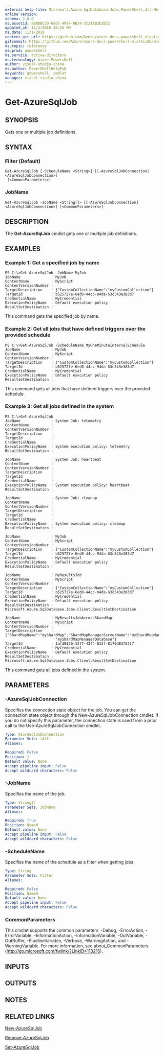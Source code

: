 ```yaml
---
external help file: Microsoft.Azure.SqlDatabase.Jobs.PowerShell.dll-Help.xml
online version: 
schema: 2.0.0
ms.assetid: BE8DBC20-68D1-4F97-8B24-3C21AB2E2B32
updated_at: 11/1/2016 10:25 PM
ms.date: 11/1/2016
content_git_url: https://github.com/Azure/azure-docs-powershell-elasticdb/blob/master/ElasticDB/ElasticDatabaseJobs/v0.8.33/Get-AzureSqlJob.md
gitcommit: https://github.com/Azure/azure-docs-powershell-elasticdb/blob/e93afd96a88f190d454d6363846bda9f574753c9/ElasticDB/ElasticDatabaseJobs/v0.8.33/Get-AzureSqlJob.md
ms.topic: reference
ms.prod: powershell
ms.service: active-directory
ms.technology: Azure Powershell
author: visual-studio-china
ms.author: PowerShellHelpPub
keywords: powershell, cmdlet
manager: visual-studio-china
---
```


# Get-AzureSqlJob

## SYNOPSIS
Gets one or multiple job definitions.

## SYNTAX

### Filter (Default)
```
Get-AzureSqlJob [-ScheduleName <String>] [[-AzureSqlJobConnection] <AzureSqlJobConnection>]
 [<CommonParameters>]
```

### JobName
```
Get-AzureSqlJob -JobName <String[]> [[-AzureSqlJobConnection] <AzureSqlJobConnection>] [<CommonParameters>]
```

## DESCRIPTION
The **Get-AzureSqlJob** cmdlet gets one or multiple job definitions.

## EXAMPLES

### Example 1: Get a specified job by name
```
PS C:\>Get-AzureSqlJob -JobName MyJob
JobName              : MyJob
ContentName          : MyScript
ContentVersionNumber : 
TargetDescription    : {"CustomCollectionName":"myCustomCollection"}
TargetId             : b525727e-6ed0-44cc-94da-63c543e383d7
CredentialName       : MyCredential
ExecutionPolicyName  : Default execution policy
ResultSetDestination :
```

This command gets the specified job by name.

### Example 2: Get all jobs that have defined triggers over the provided schedule
```
PS C:\>Get-AzureSqlJob -ScheduleName MyOneMinuteIntervalSchedule
JobName              : MyJob
ContentName          : MyScript
ContentVersionNumber : 
TargetDescription    : {"CustomCollectionName":"myCustomCollection"}
TargetId             : b525727e-6ed0-44cc-94da-63c543e383d7
CredentialName       : MyCredential
ExecutionPolicyName  : Default execution policy
ResultSetDestination :
```

This command gets all jobs that have defined triggers over the provided schedule.

### Example 3: Get all jobs defined in the system
```
PS C:\>Get-AzureSqlJob
JobName              : System Job: telemetry
ContentName          : 
ContentVersionNumber : 
TargetDescription    : 
TargetId             : 
CredentialName       : 
ExecutionPolicyName  : System execution policy: telemetry
ResultSetDestination : 

JobName              : System Job: heartbeat
ContentName          : 
ContentVersionNumber : 
TargetDescription    : 
TargetId             : 
CredentialName       : 
ExecutionPolicyName  : System execution policy: heartbeat
ResultSetDestination : 

JobName              : System Job: cleanup
ContentName          : 
ContentVersionNumber : 
TargetDescription    : 
TargetId             : 
CredentialName       : 
ExecutionPolicyName  : System execution policy: cleanup
ResultSetDestination : 

JobName              : MyJob
ContentName          : MyScript
ContentVersionNumber : 
TargetDescription    : {"CustomCollectionName":"myCustomCollection"}
TargetId             : b525727e-6ed0-44cc-94da-63c543e383d7
CredentialName       : MyCredential
ExecutionPolicyName  : Default execution policy
ResultSetDestination : 

JobName              : MyResultsJob
ContentName          : MyScript
ContentVersionNumber : 
TargetDescription    : {"CustomCollectionName":"myCustomCollection"}
TargetId             : b525727e-6ed0-44cc-94da-63c543e383d7
CredentialName       : MyCredential
ExecutionPolicyName  : Default execution policy
ResultSetDestination : Microsoft.Azure.SqlDatabase.Jobs.Client.ResultSetDestination

JobName              : MyResultsJobAcrossShardMap
ContentName          : MyScript
ContentVersionNumber : 
TargetDescription    : {"ShardMapName":"myShardMap","ShardMapManagerServerName":"myShardMapManagerServer.database.windows.net","ShardMapManagerDatabaseName":
                       "myShardMapManagerDatabase"}
TargetId             : 1afd9326-1277-4344-832f-8170d0375ff7
CredentialName       : MyCredential
ExecutionPolicyName  : Default execution policy
ResultSetDestination : Microsoft.Azure.SqlDatabase.Jobs.Client.ResultSetDestination
```

This command gets all jobs defined in the system.

## PARAMETERS

### -AzureSqlJobConnection
Specifies the connection state object for the job.
You can get the connection state object through the New-AzureSqlJobConnection cmdlet.
If you do not specify this parameter, the connection state is used from a prior call to the Use-AzureSqlJobConnection cmdlet.

```yaml
Type: AzureSqlJobConnection
Parameter Sets: (All)
Aliases: 

Required: False
Position: 1
Default value: None
Accept pipeline input: False
Accept wildcard characters: False
```

### -JobName
Specifies the name of the job.

```yaml
Type: String[]
Parameter Sets: JobName
Aliases: 

Required: True
Position: Named
Default value: None
Accept pipeline input: False
Accept wildcard characters: False
```

### -ScheduleName
Specifies the name of the schedule as a filter when getting jobs.

```yaml
Type: String
Parameter Sets: Filter
Aliases: 

Required: False
Position: Named
Default value: None
Accept pipeline input: False
Accept wildcard characters: False
```

### CommonParameters
This cmdlet supports the common parameters: -Debug, -ErrorAction, -ErrorVariable, -InformationAction, -InformationVariable, -OutVariable, -OutBuffer, -PipelineVariable, -Verbose, -WarningAction, and -WarningVariable. For more information, see about_CommonParameters (http://go.microsoft.com/fwlink/?LinkID=113216).

## INPUTS

## OUTPUTS

## NOTES

## RELATED LINKS

[New-AzureSqlJob](xref:ElasticDatabaseJobs/v0.8.33/New-AzureSqlJob.md)

[Remove-AzureSqlJob](xref:ElasticDatabaseJobs/v0.8.33/Remove-AzureSqlJob.md)

[Set-AzureSqlJob](xref:ElasticDatabaseJobs/v0.8.33/Set-AzureSqlJob.md)


